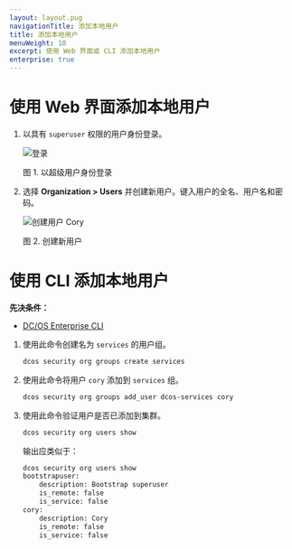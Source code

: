 ```yaml
---
layout: layout.pug
navigationTitle: 添加本地用户
title: 添加本地用户
menuWeight: 10
excerpt: 使用 Web 界面或 CLI 添加本地用户
enterprise: true
---
```



# 使用 Web 界面添加本地用户

1. 以具有 `superuser` 权限的用户身份登录。

    ![登录](/dcos/cn/1.11/img/gui-installer-login-ee.gif)

    图 1. 以超级用户身份登录

1. 选择 **Organization > Users** 并创建新用户。键入用户的全名、用户名和密码。

    ![创建用户 Cory](/dcos/cn/1.11/img/service-group3.png)

    图 2. 创建新用户


# 使用 CLI 添加本地用户

**先决条件：**
- [DC/OS Enterprise CLI](/dcos/cn/1.11/cli/enterprise-cli/)


1. 使用此命令创建名为 `services` 的用户组。

    ```bash
    dcos security org groups create services
    ```

1. 使用此命令将用户 `cory` 添加到 `services` 组。

    ```bash
    dcos security org groups add_user dcos-services cory
    ```

1. 使用此命令验证用户是否已添加到集群。

    ```bash
    dcos security org users show
    ```

    输出应类似于：

    ```bash
    dcos security org users show
    bootstrapuser:
        description: Bootstrap superuser
        is_remote: false
        is_service: false
    cory:
        description: Cory
        is_remote: false
        is_service: false
    ```
